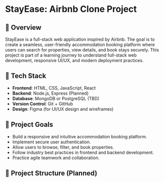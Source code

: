
# StayEase: Airbnb Clone Project

## 📌 Overview
StayEase is a full-stack web application inspired by Airbnb. The goal is to create a seamless, user-friendly accommodation booking platform where users can search for properties, view details, and book stays securely. This project is part of a learning journey to understand full-stack web development, responsive UI/UX, and modern deployment practices.

## 🚀 Tech Stack
- **Frontend**: HTML, CSS, JavaScript, React
- **Backend**: Node.js, Express (Planned)
- **Database**: MongoDB or PostgreSQL (TBD)
- **Version Control**: Git + GitHub
- **Design**: Figma (for UI/UX design and wireframes)

## 🎯 Project Goals
- Build a responsive and intuitive accommodation booking platform.
- Implement secure user authentication.
- Allow users to browse, filter, and book properties.
- Follow industry best practices in frontend and backend development.
- Practice agile teamwork and collaboration.

## 📁 Project Structure (Planned)
